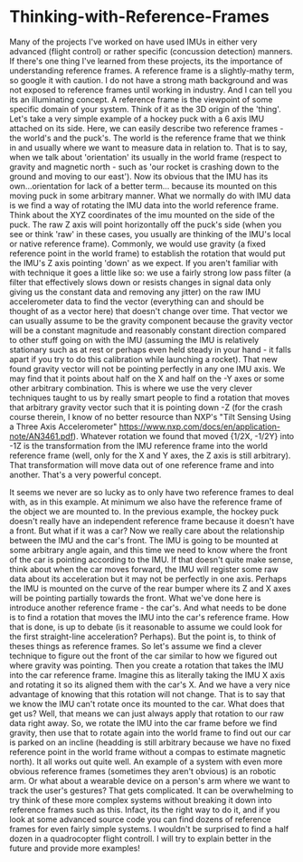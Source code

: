 # Thinking-with-Reference-Frames
Many of the projects I've worked on have used IMUs in either very advanced (flight control) or rather specific (concussion detection) manners.  If there's one thing I've learned from these projects, its the importance of understanding reference frames.  A reference frame is a slightly-mathy term, so google it with caution.  I do not have a strong math background and was not exposed to reference frames until working in industry.  And I can tell you its an illuminating concept.
A reference frame is the viewpoint of some specific domain of your system.  Think of it as the 3D origin of the 'thing'.  Let's take a very simple example of a hockey puck with a 6 axis IMU attached on its side.  Here, we can easily describe two reference frames - the world's and the puck's.  The world is the reference frame that we think in and usually where we want to measure data in relation to.  That is to say, when we talk about 'orientation' its usually in the world frame (respect to gravity and magnetic north - such as 'our rocket is crashing down to the ground and moving to our east').  Now its obvious that the IMU has its own...orientation for lack of a better term... because its mounted on this moving puck in some arbitrary manner.  What we normally do with IMU data is we find a way of rotating the IMU data into the world reference frame.  Think about the XYZ coordinates of the imu mounted on the side of the puck.  The raw Z axis will point horizontally off the puck's side (when you see or think 'raw' in these cases, you usually are thinking of the IMU's local or native reference frame).  Commonly, we would use gravity (a fixed reference point in the world frame) to establish the rotation that would put the IMU's Z axis pointing 'down' as we expect.  If you aren't familiar with with technique it goes a little like so: we use a fairly strong low pass filter (a filter that effectively slows down or resists changes in signal data only giving us the constant data and removing any jitter) on the raw IMU accelerometer data to find the vector (everything can and should be thought of as a vector here) that doesn't change over time.  That vector we can usually assume to be the gravity component because the gravity vector will be a constant magnitude and reasonably constant direction compared to other stuff going on with the IMU (assuming the IMU is relatively stationary such as at rest or perhaps even held steady in your hand - it falls apart if you try to do this calibration while launching a rocket).  That new found gravity vector will not be pointing perfectly in any one IMU axis.  We may find that it points about half on the X and half on the -Y axes or some other arbitrary combination.  This is where we use the very clever techniques taught to us by really smart people to find a rotation that moves that arbitrary gravity vector such that it is pointing down -Z (for the crash course therein, I know of no better resource than NXP's "Tilt Sensing Using a Three Axis Accelerometer" https://www.nxp.com/docs/en/application-note/AN3461.pdf).  Whatever rotation we found that moved {1/2X, -1/2Y} into -1Z is the transformation from the IMU reference frame into the world reference frame (well, only for the X and Y axes, the Z axis is still arbitrary).  That transformation will move data out of one reference frame and into another.  That's a very powerful concept.

It seems we never are so lucky as to only have two reference frames to deal with, as in this example.  At minimum we also have the reference frame of the object we are mounted to.  In the previous example, the hockey puck doesn't really have an independent reference frame because it doesn't have a front.  But what if it was a car?  Now we really care about the relationship between the IMU and the car's front.  The IMU is going to be mounted at some arbitrary angle again, and this time we need to know where the front of the car is pointing according to the IMU.  If that doesn't quite make sense, think about when the car moves forward, the IMU will register some raw data about its acceleration but it may not be perfectly in one axis.  Perhaps the IMU is mounted on the curve of the rear bumper where its Z and X axes will be pointing partially towards the front.  What we've done here is introduce another reference frame - the car's.  And what needs to be done is to find a rotation that moves the IMU into the car's reference frame.  How that is done, is up to debate (is it reasonable to assume we could look for the first straight-line acceleration? Perhaps).  But the point is, to think of theses things as reference frames.  So let's assume we find a clever technique to figure out the front of the car similar to how we figured out where gravity was pointing.  Then you create a rotation that takes the IMU into the car reference frame.  Imagine this as literally taking the IMU X axis and rotating it so its aligned them with the car's X.  And we have a very nice advantage of knowing that this rotation will not change.  That is to say that we know the IMU can't rotate once its mounted to the car.  What does that get us?  Well, that means we can just always apply that rotation to our raw data right away.  So, we rotate the IMU into the car frame before we find gravity, then use that to rotate again into the world frame to find out our car is parked on an incline (headding is still arbitrary because we have no fixed reference point in the world frame without a compas to estimate magnetic north).  It all works out quite well.
An example of a system with even more obvious reference frames (sometimes they aren't obvious) is an robotic arm.  Or what about a wearable device on a person's arm where we want to track the user's gestures?  That gets complicated.
It can be overwhelming to try think of these more complex systems without breaking it down into reference frames such as this.  Infact, its the right way to do it, and if you look at some advanced source code you can find dozens of reference frames for even fairly simple systems.  I wouldn't be surprised to find a half dozen in a quadrocopter flight controll.  I will try to explain better in the future and provide more examples!
